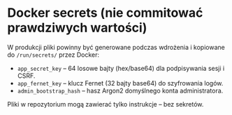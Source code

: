 # Docker secrets (nie commitować prawdziwych wartości)

W produkcji pliki powinny być generowane podczas wdrożenia i kopiowane do `/run/secrets/` przez Docker:

* `app_secret_key` – 64 losowe bajty (hex/base64) dla podpisywania sesji i CSRF.
* `app_fernet_key` – klucz Fernet (32 bajty base64) do szyfrowania logów.
* `admin_bootstrap_hash` – hasz Argon2 domyślnego konta administratora.

Pliki w repozytorium mogą zawierać tylko instrukcje – bez sekretów.
